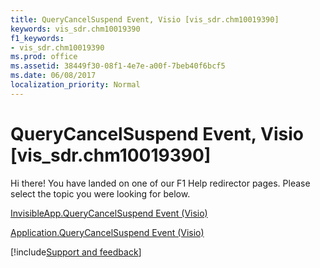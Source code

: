 ```yaml
---
title: QueryCancelSuspend Event, Visio [vis_sdr.chm10019390]
keywords: vis_sdr.chm10019390
f1_keywords:
- vis_sdr.chm10019390
ms.prod: office
ms.assetid: 38449f30-08f1-4e7e-a00f-7beb40f6bcf5
ms.date: 06/08/2017
localization_priority: Normal
---
```



# QueryCancelSuspend Event, Visio [vis_sdr.chm10019390]

Hi there! You have landed on one of our F1 Help redirector pages. Please select the topic you were looking for below.

[InvisibleApp.QueryCancelSuspend Event (Visio)](https://msdn.microsoft.com/library/49e6dbe2-f1d9-5743-11d2-c64e1d98475d%28Office.15%29.aspx)

[Application.QueryCancelSuspend Event (Visio)](https://msdn.microsoft.com/library/1beb9459-f331-d20b-59f0-da505a375a4f%28Office.15%29.aspx)

[!include[Support and feedback](~/includes/feedback-boilerplate.md)]